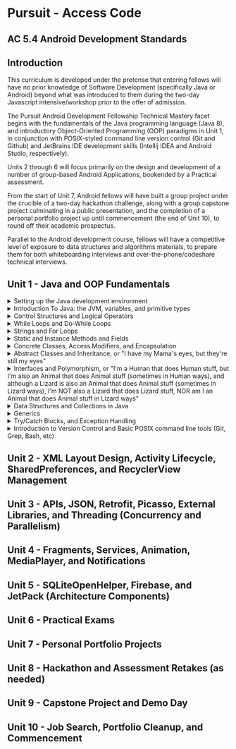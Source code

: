 # Pursuit - Access Code

## AC 5.4 Android Development Standards

## Introduction

This curriculum is developed under the pretense that entering fellows will have no prior knowledge of Software Development (specifically Java or Android) beyond what was introduced to them during the two-day Javascript intensive/workshop prior to the offer of admission. 

The Pursuit Android Development Fellowship Technical Mastery facet begins with the fundamentals of the Java programming language (Java 8), and introductory Object-Oriented Programming (OOP) paradigms in Unit 1, in conjunction with POSIX-styled command line version control (Git and Github) and JetBrains IDE development skills (Intellij IDEA and Android Studio, respectively). 

Units 2 through 6 will focus primarily on the design and development of a number of group-based Android Applications, bookended by a Practical assessment.

From the start of Unit 7, Android fellows will have built a group project under the crucible of a two-day hackathon challenge, along with a group capstone project culminating in a public presentation, and the completion of a personal portfolio project up until commencement (the end of Unit 10), to round off their academic prospectus. 

Parallel to the Android development course, fellows will have a competitive level of exposure to data structures and algorithms materials, to prepare them for both whiteboarding interviews and over-the-phone/codeshare technical interviews.

## Unit 1 - Java and OOP Fundamentals

<details>
<summary>Setting up the Java development environment</summary>
<ul>
<li>Installing the JDK/JRE</li>
<li>Installing Intellij IDEA</li>
<li>Installing Android Studio</li>
<li>Signing up for Repl.it, HackerRank, Canvas, Slack, StackOverflow, Trello/Waffle.io, etc.</li>
<li>Setting Up Local Git Environment, including Username, Email, and SSH Keys</li>
</ul>
</details>
<details>
<summary>Introduction To Java: the JVM, variables, and primitive types</summary>
<ul>
<li>The JVM, JRE, and the JDK</li>
	<ul>
	We expect fellows to be aware that:
		<li>Java Virtual Machines are written for almost every computer on the planet</li>
		<li>Java code is compiled to Java ByteCode, and runs on the Java Virtual Machine</li>
		<li>The JVM and libraries that help write Java code are a part of the Java Runtime Environment (JRE)</li>
		<li>The JVM and the JRE are contained in the Java Development Kit (JDK)</li>
	</ul>
<li>Writing Java in a Text Editor</li>
	<ul>
	We expect fellows to know that:
		<li>Java code is just a text file with a .java extension</li>
		<li>Java code must be compiled to bytecode before it can run on the JVM</li>
	</ul>
<li>Compiling Java Code with JavaC</li>
	<ul>
	We expect fellows to know that:
		<li>Java code is compiled to .class files with bytecode by running either javac on the command line, or by an IDE</li>
		<li>Java programs (compiled .class files) can be run directly from the command line</li>
	</ul>
<li>Printing Data from the Main Method</li>
	<ul>
	We expect fellows to understand that:
		<li>Java files exist within unique "packages"</li>
		<li>Java programs execute the code found in the main(String[] args) method of a java file first</li>
		<li>System.out.print(); is used to print on the same line of the output screen</li>
		<li>System.out.println(); is used to print on the next line of the output screen</li>
		<li>System.out.printf(); is used to print values passed in to placeholders</li>
	</ul>
<li>Concatenating Strings vs. Arithmetic Addition</li>
	<ul>
	We expect fellows to differentiate between:
		<li>printing the result of an evaluated arithmetic expression, and concatenating two string values together</li>
		<li>type inference when concatenating a String to a non-string primitive, and the error that occurs when trying to evaluate the expression of a number added to a String</li>
	</ul>
<li>Writing Comments</li>
	<ul>
	We expect fellows to be able to:
		<li>write single-line comments in code by using //</li>	
		<li>write multi-line comments in code by using /* and */</li>
	</ul>
<li>Variable Assignment, Primitive Types, and Memory Size</li>
	<ul>
	We expect fellows to understand that:
		<li>All variables must be of a certain type</li>
		<li>Java has eight primitive types: byte, short, int, long, float, double, char, and boolean</li>
		<li>Variables are declared by giving them a type and a name</li>
		<li>Variables are assigned by adding =, followed by a value</li>
		<li>Unassigned variables have default values (0, 0.0, false, '\u0000', etc.)</li>
		<li>Assigning too big a primitive value into a variable with too small of a type will result in an error</li>
		<li>All whole numbers are by default int values, unless otherwise defined during assignment by a primitive suffix (b, s, l)
		<li>All decimal numbers are by default double values, unless otherwise defined during assignment by a primitive suffix (f)
		<li>Assigning a primitive value to a variable of a different primitive type will result in an error (unless casted, or modified with a primitive suffix)</li>
		<li>Variables are stored in memory before a program runs, and different types take up different amounts of memory</li>
	</ul>
<li>integer Division vs float Division</li>
	<ul>
	We expect fellows to understand that:
		<li>Division between two whole numbers will result in a whole number (int)</li>
		<li>Division between at least one decimal number will result in a decimal number (double)</li>
	</ul>
<li>Primitive Casting chars to ints, and back</li>
	<ul>
	We expect fellows to be aware that:
		<li>A char can have a raw int value, a unicode value, or be a character wrapped in single quotes 'A'</li>
		<li>A char can be cast into an int, and vice versa</li>
	</ul>
<li>Naming Conventions: camelCase, PascalCase, and SNAKE_CASE</li>
	<ul>
	We expect the fellows to effectively understand that:
		<li>Variable names are declared in camelCase</li>
		<li>Class names (like "Main") are written in PascalCase</li>
		<li>Constant names (variables with immutable or unchanging values) are written in SNAKE_CASE</li>
		<li>The first character of variable names can only be a letter, a dolar sign ($), or an underscore (_), but the latter two are rarely used</li>
		<li>Words from the keyword list can never be used as single variable names</li>
	</ul>
</ul>
</details>
<details>
<summary>Control Structures and Logical Operators</summary>
<ul>
<li>booleans in-depth</li>
	<ul>
	We expect the fellows to know that:
		<li>boolean variables can only be either "true" or "false"</li>
		<li>Arithmetic expressions can result to true or false values</li>
		<li>Arithmetic comparisons like greater than (>), less than (<), equal to (==), greater than or equal to (>=), or less than or equal to (<=) can also result in true or false values</li>
	</ul>
<li>Assignment vs. Comparison</li>
	<ul>
	We expect the fellows to differentiate between:
		<li>Single equals (=) for assignment, and double equals (==) for comparison</li>
	</ul>
<li>Sentential Logical Operators</li>
	<ul>
	We expect the fellows to be aware that:
		<li>AND logical operators are represented with double ampersands (&&), meaning the values evaluated before and after the && must both be true in order for the entire statement to evaluate to true</li>
		<li>OR logical operators are represented with double pipes (||), meaning that either the value evaluated before or after the || must be true in order for the entire statement to evaluate to true</li>
		<li>IS logical operators are represented with double equals (==), meaning that the value evaluated before the == must be equal to the value after the ==, in order for the entire statement to evaluate to true</li>
		<li>NOT logical operators are represented with bang equals (!=), meaning that the value evaluated before the != must NOT be equal to the value after the !=, in order for the entire statement to evaluate to true</li>
		<li>NEGATION logical operators are represented with a single bang (!) placed in front of either a boolean literal wrapped in parentheses, or a variable containing a boolean value, meaning that whatever the current boolean value is, it is now the opposite; i.e.: !(true) == false, or !(false) == true</li>
	</ul>
<li>If Statements</li>
	<ul>
	We expect fellows to:
		<li>Create static code blocks using opening and closing curly brackets</li>
		<li>Create an If statement, and understand that the condition placed within the parentheses must evaluate to true, in order for the code within the code block to run</li>
	</ul>
<li>Else Statements</li>
	<ul>
	We expect fellows to:
		<li>Create an If statement with a following Else statement, to run code in its code block ONLY if the condition within the If statement's parentheses evaluates to false</li>
	</ul>
<li>Else If Statements</li>
	<ul>
	We expect fellows to:
		<li>Create an Else If statement in addition to a preceding If statement, to run code in its code block ONLY if the condition within the If statement's parentheses evaluates to true, AND if the condition within the If statement's parentheses evaluates to false</li>
	</ul>
<li>Ternary operator expressions for Assigning boolean values</li>
	<ul>
	We expect fellows to:
		<li>Create Ternary operator expressions, which are less verbose if-else statements, where the result of the expression is immediately assigned to a variable, i.e.: String voterStatus = (age >= 18) ? "voter" : "non-voter"</li>
	</ul>
<li>Switch Statements</li>
	<ul>
	We expect fellows to:
		<li>Create switch statements, which evaluate a variable's value, compare it to a predefined list of possible cases, add a break statement to each case (unless otherwise expected), and account for the possibility that a case may appear which is not accounted for, by using a default case</li>
		<li>be able to determine what will happen to the flow of execution should a break statement be left out of a particular case</li>
		<li>be able to determine what will happen to the flow of execution should a default case not be explictly defined</li>
	</ul>
</ul>
</details>
<details>
<summary>While Loops and Do-While Loops</summary>
<ul>
<li>While Loops as If Statements that run more than once</li>
	<ul>
	We expect fellows to understand that:
		<li>a While loop is essentially an If statement which runs the code within its code block multiple times if its condition evaluates to true, and remains true after the code block is executed in its entirety</li>
	</ul>
<li>While Loop Conditions</li>
	<ul>
	We expect fellows to understand that:
		<li>the code within a While loop will run in its entirety over and over again as long as the condition within the parentheses continues to evaluate to true. Each complete execution of the while loop's code block is called an iteration</li>
	</ul>
<li>Infinite Loops</li>
	<ul>
	We expect fellows to be aware of the fact that:
		<li>the code within a While loop will run for an effectively infinite number of times if the condition for the while loop is not altered in such a way as to eventually evaluate to false</li>
	</ul>
<li>break and continue keywords in Loops</li>
	<ul>
	We expect fellows to understand that:
		<li>non-incrementing flow control for loops can be managed by the use of either continue or break statements</li>
		<li>continue statements are utilized when code below the continue statement within the scope of the while loop should be ignored, and a new iteration should be executed</li>
		<li>break statements are utilized when code below the break statement within the scope of the while loop should be ignored, and the loop should be broken, cancelling all future possible iterations of that particular while loop</li>
	</ul>
<li>Do-While Loops, or Loops that run once before checking a condition</li>
	<ul>
	We expect fellows to understand that:
		<li>Do-While loops are effectively while loops, with code blocks that are executed at least once, regardless of whether the conditional of the while loop intitially evaluates to true</li>
	</ul>
</ul>
</details>
<details>
<summary>Strings and For Loops</summary>
<ul>
<li>Strings vs. primitive types</li>
	<ul>
	We expect fellows to mark the distinction between:
		<li>Object types, like String, begin with a capital letter (Pascal Case), while primitive types are all written in lowercase</li>
	</ul>
<li>Calling Methods on Strings: charAt(), length(), and .equals()</li>
	<ul>
	We expect fellows to write code which can:
		<li>access an individual character from a String utilizing the .charAt() method, and passing in the particular location of that character by its index as an argument, where 0 is the index of the first character, 1 is the index of the second character, etc.</li>
		<li>aquire the number of characters within the String by calling the length() method, and understanding that the index of the last character in the String will always be equal to the value of the .length() method call, minus the integer one (1)</li>
		<li>compare to Strings to see if they are equivalent in value by calling the .equals() method on one of the Strings, then passing in another String as an argument to compare the two</li>
	</ul>
<li>The For Loop, or a more elegant While Loop</li>
	<ul>
	We expect fellows to appreciate the elegance of the For loop, which:
		<li>initializes the counter variable within its parentheses, rather than outside the scope of the loop</li>
		<li>modifies its incremented/decremented counter variable within its parentheses, rather than inside the loop's code block</li>
		<li>avoids the concerns of an infinite loop, or indexOutOfBounds Exception with a termination condition</li>
	</ul>
<li>Parts of a For Loop: counter variable declaration, termination condition, and increment/decrement statement</li>
	<ul>
	We expect fellows to create a for loop where:
		<li>a counter variable of type int is initialized with a positive whole number</li>
		<li>a termination condition which evaluates to true as long as the counter variable is greater than, less than, or equal to a value reachable through eventual iteration within the scope of the loop</li>
		<li>an increment/decrement statement, which intends to either increase or decrease the value of the counter value to a point where the termination condition will eventually evaluate to false</li>
	</ul>
<li>Types of increment/decrement statements</li>
	<ul>
		We expect fellows to understand the distinction between:
		<li>counter = counter + 1: where a counter variable is reassigned a value based on its previous value plus a new value, every time that code block is run</li>
		<li>counter += 1: where a counter variable is reassigned a value based on its previous value plus a new value, every time that code block is run</li>
		<li>++counter: where a counter variable is reassigned a value based on its previous value plus the int one (1), PRIOR to the beginning of every iteration</li>
		<li>counter++: where a counter variable is reassigned a value based on its previous value plus the int one (1), every time that iteration is run ONLY WHEN IT HAS REACHED COMPLETION</li>
	</ul>
</ul>
</details>
<details>
<summary>Static and Instance Methods and Fields</summary>
<ul>
<li>Classes as Blueprints for "Custom" Types</li>
	<ul>
	We expect fellows to analogize the construct of a Class as:
		<li>a blueprint for the composition of an original data type</li>
		<li>a way to create a variable that can store values in other variables</li>
		<li>a way to create a variable that exhibits unique behaviors</li>
	</ul>
<li>Static Properties of a Class</li>
	<ul>
	We expect fellows to discover that:
		<li>properties, or public fields of a class can be accessed statically, but private fields cannot</li>
		<li>static fields belong to a class, which means that you have to call the field on the class itself, i.e.: Main.myField = "hello";</li>
	</ul>
<li>Non-Static Properties of a Class</li>
	<ul>
	We expect fellows to discover that:
		<li>properties, or public fields of a class's instance are called member variables</li>
		<li>properties, or public fields of a class's instance cannot be accessed statically, but instead an instance must be made, i.e.: Main main = new Main(); main.myField = "hello";</li>
		<li>non-static member variables, unless assigned, will have the default values for their data type</li>
		<li>non-static member variables are unique, and different from instance to instance, whereas static fields are shared by all instances of a class</li>
	</ul>
<li>Methods are Functions that can only exist as part of a Class</li>
	<ul>
	We expect fellows to realize that:
		<li>unlike JavaScript, functions cannot exist outside of the constructs of a class</li>
		<li>functions that are defined as part of a class are called Methods</li>
	</ul>
<li>Method return types, or returning something (primitive/class type) vs. returning nothing (void)</li>
	<ul>
	We expect fellows to understand that:
		<li>all methods have return types, which are declared in their Method signatures</li>
		<li>methods that return a value after execution have a return type of either an object or primitive type</li>
		<li>methods that are not expected to return a value after execution have a return type of void</li>
	</ul>
<li>Static Methods vs. Non-Static Methods</li>
	<ul>
	We expect fellows to understand that:
		<li>static methods belong to a class, which means that you have to call the method on the class itself, i.e.: Main.myMethod();</li>
		<li>non-static methods cannot be called on the class, they must only be called on an instance of the class, i.e.: Main main = new Main(); main.myMethod();</li>
	</ul>
</ul>
<li>Method Parameters and Parameter Types</li>
	<ul>
	We expect fellows to create methods:
		<li>that can accept arguments from outside the class passed in through parameters</li>
		<li>that have parameters declared with actual data types</li>
		<li>with the understanding that parameter types are the type of values that can be passed into the method via arguments, and that return types are different from parameter types</li>
	</ul>
<li>Method Overloading</li>
	<ul>
	We expect fellows to understand that:
		<li>a class can have and call multiple methods of the same method signature</li>
		<li>Java can tell the difference between these methods based on the order, number, and type of parameters in the method's signature for each method</li>
	</ul>
<li>Getting input from the user</li>
	<ul>
	We expect the fellows to be able to:
		<li>get input passed to the program as command line arguments through the args parameter in the public static void main(String[] args) method</li>
		<li>get input from the keyboard passed into an instance of the Scanner class</li>
		<li>utilize import statements whenever Java requires it</li>
	</ul>
</ul>
</details>
<details>
<summary>Concrete Classes, Access Modifiers, and Encapsulation</summary>
<ul>
<li>The Three Pillars of Java OOP</li>
	<ul>
	We expect the fellows to be aware of the three pillars of Object Oriented Programming in Java:
		<li>Encapsulation - declaring all methods and variables associated with an object's behavior and state respectively WITHIN the class itself, providing getter/setter methods rather than keeping all its fields publically accessible directly</li>
		<li>Inheritance - passing state and behavior functionality from a parent class to a child class without having to rewrite all the same fields and methods</li>
		<li>Polymorphism - the fact that classes at compile time can be defined statically as being a type of any class of which it is a child, or from which it inherits funtionality ("extends" from a class, or "implements" an interface, respectively)</li>
	</ul>
<li>Access Modifiers</li>
	<ul>
	We expect fellows to differentiate between the four access modifiers:
		<li>private: methods and fields declared as private can only be accessed from within the class they are declared</li>
		<li>public: methods and fields declared as public can be accessed from outside the class</li>
		<li>protected: methods and fields declared as protected can only be accessed from within the class they are declared, and all child classes of said class</li>
		<li>default (package-private): methods and fields declared without a specific access modifier can only be accessed from within the class they are declared, and from any other class within the same package</li>
	</ul>
<li>Encapsulation, or "Keeping your Organs in you Body"</li>
	<ul>
	We expect the fellows to:
		<li>understand that encapsulation allows for a developer to create classes that are designed to produce a desired result, while isolating that code from other blocks of code in the main(String[] args) method</li>
		<li>create classes with non-static fields, and non-static methods that exhibit behaviors upon fields within the same class</li>
	</ul>
<li>"private" fields and "public" getter/setter methods</li>
	<ul>
	We expect the fellows to:
		<li>create code where a class's member fields are declared as private</li>
		<li>compose public methods that expose those fields to code OUTSIDE of the container class (getter methods)</li>
		<li>compose public methods that allow those fields to be assigned or modified by code FROM OUTSIDE of the container class (setter methods)</li>
	</ul
<li>Instantiation, and creating instance objects with the "new" keyword</li>
	<ul>
	We expect fellows to:
		<li>understand that classes are only "blueprints", and that in order for these classes to exist uniquely in memory, we must "instantiate" them</li>
		<li>we instantiate objects or instances of a class by assigning a place for it in a block of memory, by using the "new" keyword, and calling its "constructor"</li>
		<li>understand that constructors are special methods that, when called, create objects with all the characteristics (fields and methods) described in its class definition, as a unique instance</li>
	</ul>
<li>Default Constructors, Explicit Constructors, and Overloaded Constructors</li>
	<ul>
	We expect fellows to understand that:
		<li>default constructors are available to all classes once they are defined, and can be called by using the name of the class, immediately followed by opening and closing parentheses, i.e.: new Main();</li>
		<li>once an explicit contructor is composed within a class, the default constructor becomes inaccessable, and must be replecated within a class explicitly, if so desired</li>
		<li>constructors, like methods, can have typed parameters, that are used to initialize the value of member variables or fields upon instantiation by using the "this" keyword, i.e. this.name = name;</li>
		<li>constructors, like methods, can be "overloaded", meaning a class can have and call multiple constructors with the same signature</li>
		<li>Java can tell the difference between these constructors based on the order, number, and type of parameters in the constructor's signature for each constructor</li>
	</ul>
</ul>
</details>
<details>
<summary>Abstract Classes and Inheritance, or "I have my Mama's eyes, but they're still my eyes"</summary>
<ul>
<li>Inheriting Characteristics from Parent Classes</li>	
	<ul>
	We expect fellows to understand that:
		<li>a developer can compose a class defined as a child of a parent class by using the "extends" keyword</li>
		<li>Inheritance is the act of passing state and behavior functionality from a parent class to a child class without having to rewrite all the same fields and methods</li>
		<li>unless the fields are static, all state and behavior characteristics will only affect change in the child class's instances, not the parent's instances</li>
		<li>if a child class's inherited methods are intended to be updated, they can be "overridden", and modified with a call to "super" to retain the parent method's original funtionality, followed by new code</li>
		<li>if a child class's inherited methods are intended to be replaced, they can be "overridden", and modified WITHOUT a call to "super", followed by new code</li>
		<li>a child class can only inherit characteristics from a single parent class, i.e.: class Child extends Parent</li>
	</ul>
<li>Abstract Classes vs. Concrete Classes</li>	
	<ul>
	We expect fellows to understand that:
		<li>unlike concrete classes, Abstract Classes should NOT be directly instantiated, but rather extended by child classes which are then themselves instantiated</li>
		<li>abstract classes are defined as "abstract" in their class definitions</li>
		<li>abstract classes can have both methods with signatures and definitions, or methods with only method signatures - method signatures without method definitions must be defined as "abstract"</li>
		<li>abstract methods must be implemented in child classes that extend the abstract class by "overriding" them, and adding method definition code blocks that return a value matching the method signature's return type</li>
		<li>abstract classes should never be defined with the "final" keyword, since it would prevent the abstract class from being "extended" by child classes</li>
	</ul>
</ul>
</details>
<details>
<summary>Interfaces and Polymorphism, or "I'm a Human that does Human stuff, but I'm also an Animal that does Animal stuff (sometimes in Human ways), and although a Lizard is also an Animal that does Animal stuff (sometimes in Lizard ways), I'm NOT also a Lizard that does Lizard stuff, NOR am I an Animal that does Animal stuff in Lizard ways"</summary>
<ul>
<li>Polymorphism in Java</li>
	<ul>
	We expect fellows to understand that:
		<li>the static type of an object is the type on the left side of the assignment (known at compile time), and the dynamic type of an object is the type of the class used as the constructor</li>
		<li>a child class, at compile time, can be defined statically as being a type of any class of which it is a child, or from which it inherits funtionality ("extends" from a parent class, or "implements" an interface, respectively), i.e.: Animal human = new Human();</li>
		<li>a child class assigned in this way has limited funtionality, and can only expose the methods it shares with the parent class to which it is statically typed</li>
		<li>a child class previously instantiated with a static type of itself, can be "upcasted" to its parent's type safely, i.e.: Human human = new Human(); Animal animal = (Animal) human;</li>
		<li>a parent class previously instantiated with a static type of itself, can be "downcasted" to its child's type, but with possible risks - since there is no guarantee that the parent will have the child's funtionality at runtime, i.e.: Animal animal = new Human(); Human human = (Human) animal; [OKAY] Animal animal = new Animal(); Human human = (Human) animal; [BAD]</li>
	</ul>
<li>Interfaces vs. Abstract Classes</li>
	<ul>
	We expect fellows to understand that:
		<li>interfaces are similar to abstract classes in that interface methods are simply method signatures, like abstract methods</li>
		<li>interface methods are all only method signatures, and interfaces can only contain method signatures</li>
		<li>interface methods must be implemented in classes that implement the interface by "overriding" the method signatures, and adding method definition code blocks that return a value matching the method signature's return type</li>
		<li>although child classes can only extend from a single class, child classes can implement a countless number of interfaces, i.e.: class Bird extends Animal implements Flight, Feathers, Nests</li>
	</ul>
<li>Anonymous Class Instances</li>
	<ul>
	We expect fellows be aware of the fact that:
		<li>anonymous class instances can be used to override methods within concrete parent classes as-needed without having to subclass them</li>
		<li>anonymous class instances can be used to add definitions to the method signatures of abstract classes or interfaces as-needed without having to subclass them, as they typically should not be instantiated, but rather subclassed</li>
		<li>anonymous classes and lambdas in Java are effectively interchangeable</li>
	</ul>
</ul>
</details>
<details>
<summary>Data Structures and Collections in Java</summary>
<ul>
<li>Arrays in Java</li>
	<ul>
	We expect fellows to understand that:
		<li>array indices, like Strings, begin at index 0 - where the first element of the array is at index 0, the second element is at index 1, etc.</li>
		<li>array static types are defined as the type of the elements the array intends to store, followed by square brackets, i.e.: int[] numArray; String[] stringArray;</li>
		<li>array assignment may be made in two ways - by size: int[] numArray = new int[3]; or by adding elements at assignment: String[] stringArray = {"Adam", "Becky", "Carl"};</li>
		<li>arrays take up a contiguous space in memory, and its size cannot change after assignment (cannot add new elements), only the values of the elements stored at each index. This makes arrays immutable</li>
		<li>array elements can be accessed by passing an index number into square brackets to the right of the variable name: numArray[2] = 42; System.out.println(stringArray[0]);</li>
		<li>where Strings can have the method length() called upon them to return the number of characters, the number of elements in an Array is retreived by calling the actual parameter "length", not a method called "length()</li>
		<li>like Strings, the index of the last element in an Array will always be equal to the value of the .length() property call, minus the integer one (1)</li>
	</ul>
<li>Abstract Data Types</li>
	<ul>
	We expect fellows to be aware of the fact that:
		<li>Abstract Data Types such as Lists, Maps, Sets, Stacks, and Queues are concepts for how a program can store, organize and retrieve data, while actual data structures are the implementations of these concepts in code form</li>
	</ul>
<li>Importing packages in Java</li>
	<ul>
	We expect fellows to understand that:
		<li>the Collections library, and various other data structures come standard in the JDK since Java 6, and can be brought into a project using an import statement, i.e. import java.util.*;</li>
	</ul>
<li>Lists and ArrayLists</li>
	<ul>
	We expect fellows to understand that:
		<li>a List is a way to organize data cardinally in a row, while data structures like ArrayLists and LinkedLists are used to organize a mutable array of objects</li>
		<li>ArrayLists have methods which are different from Arrays or Strings, such as size(), add(), get(), set(), and remove()</li>
		<li>Lists utilize a single parameterized generic type wrapped in angle brackets, to describe the objects stored in them, and primitive type variables are autoboxed to their object forms (char becomes Character, int become Integer, etc.), i.e.: ArrayList&lt;Double&gt; degreesList = new ArrayList&lt;&gt;();</li>
	</ul>
<li>Maps and HashMaps</li>
	<ul>
	We expect fellows to understand that:
		<li>a Map is a way to organize data into key/value pairs like a dictionary word and its corresponding definition, while data structures like HashMaps are an unordered associative array of objects made up of key/value pairs</li>
		<li>HashMaps have methods which are similar to ArrayLists, such as size(), get(), and remove(), but also have a put() method, for adding new entries, keySet(), for retrieving all the keys in a HashMap, and containsValue(), for checking if a value exists in the HashMap()</li>
		<li>when calling get() on a HashMap instance, if the value returned after passing in a key comes back as "null", then the key does not exist in the HashMap</li>
		<li>all keys in a HashMap must be unique, but more than one key can have the same value</li>
		<li>when calling put() on a HashMap, if the key passed into the method already exists in the HashMap, a new entry will not be created - rather, the old entry with that key will have it's value changed to the new value</li>
		<li>Maps utilize two parameterized generic types wrapped in angle brackets, to describe the keys and values stored in them respectively, and primitive type variables are autoboxed to their object forms (char becomes Character, int become Integer, etc.), i.e.: HashMap&lt;String, Integer&gt; nameAgeMap = new HashMap&lt;&gt;();</li>
	</ul>
<li>Sets and HashSets</li>
	<ul>
	We expect fellows to understand that:
		<li>a Set is a way to store a collection of unique items, while data structures like HashSets are collections of unordered, unique objects</li>
		<li>HashSets have methods such as size(), contains(), add(), remove(), isEmpty(), and clear(), and are good alternatives to HashMaps when writing algorithms which require storing unique objects only</li>
		<li>HashSets utilize a single parameterized generic type wrapped in angle brackets, to describe the unique values stored in them, and primitive type variables are autoboxed to their object forms (char becomes Character, int become Integer, etc.), i.e.: HashSet&lt;Integer&gt; primaryKey = new HashSet&lt;&gt;();</li>
	</ul>
<li>Stacks</li>
	<ul>
	We expect fellows to understand that:
		<li>a Stack is a way to store a collection of items where the last item added is the first item to be removed, like bullets in a magazine, or pancakes on a plate - while data structures like Stacks are collections of objects where items are added to the end, and the last object added is the first object removed</li>
		<li>Stacks are often referred to as Last-In-First-Out, or LIFO systems</li>
		<li>Stacks have methods such as peek() to check the value of the last element, pop() to remove the last element and return its value, push() to add an element to the back of the stack, search() to get the position of an element in relation to the last element in the stack, and empty() to check if there are any elements left</li>
		<li>Stacks utilize a single parameterized generic type wrapped in angle brackets, to describe the unique values stored in them, and primitive type variables are autoboxed to their object forms (char becomes Character, int become Integer, etc.), i.e.: Stack&lt;String&gt; newHireLayoffs = new Stack&lt;&gt;();</li>
	</ul>
<li>Queues</li>
	<ul>
	We expect fellows to understand that:
		<li>a Queue is a way to store a collection of items where the first item added is the first item to be removed, like a queue at a fancy delicatessen - while data structures like PriorityQueues are collections of objects where items are added to the end, and the first object added is the first object removed</li>
		<li>Queues are often referred to as First-In-First-Out, or LIFO systems</li>
		<li>Queues have methods such as peek() to check the value of the first element, poll() to remove the last element and return its value, offer() or add() to add an element to the back of the queue, and size()</li>
		<li>PriorityQueues utilize a single parameterized generic type wrapped in angle brackets, to describe the unique values stored in them, and primitive type variables are autoboxed to their object forms (char becomes Character, int become Integer, etc.), i.e.: PriorityQueue&lt;String&gt; retireeCandidates = new PriorityQueue&lt;&gt;();</li>
	</ul>
<li>"Composition over Inheritance"</li>
	<ul>
	We expect the fellows to be aware of the fact that:
		<li>Abstract Data Types like Lists, Maps, Sets, Stacks, and Queues are fundamentally concepts, with Java implementations which may or may not fit ones needs</li>
		<li>although these classes exist, it may become necessary to create classes which behave like Abstract Data types, but to not extend or implement these parent classes</li>
		<li>any of these types or data structures can be replicated using arrays, composed objects, and generics under the hood (like ArrayLists for example)</li>
	</ul>
<li>The Enhanced For Loop</li>
	<ul>
	We expect fellows to create:
		<li>Enhanced For Loops, also known as for-each loops, where data structures are iterated over by the number and type of objects present, rather than any particular index or key, i.e. for (String s in nameAgeMap.keySet()) { System.out.println(nameAgeMap.get(s)); }</li>
	</ul>
</ul>
</details>
<details>
<summary>Generics</summary>
<ul>
<li>Generics as Parameterized Types</li>
	<ul>
	We expect fellows to understand that:
		<li>much like declaring a type for parameters within constructors, generics allow developers to add a "type" as a parameter as well</li>
		<li>Generics allow classes to reuse constructors/methods without overloading, since the type can be declared at instantiation by passing a type into angle brackets, rather than making a constructor for every possible parameter type in existence</li>
		<li>Generics are often seen in familiar data structures, and can be used in class composition as well</li>
	</ul>
</ul>
</details>
<details>
<summary>Try/Catch Blocks, and Exception Handling</summary>
<ul>
<li>Wrapping Exception-prone code in Try/Catch Blocks</li>
	<ul>
	We expect fellows to create code that:
		<li>wraps blocks of code that can throw Exceptions in try/catch blocks</li>
		<li>adds the funtionality of exception-throwing to methods by adding the "throws" keyword</li>
		<li>prints the error messages produced by exceptions as stacktraces</li>
		<li>does not use try/catch blocks to control or modify the flow of execution of a program</li>
	</ul>
<li>Subclass Exception to make Custom Exceptions</li>
	<ul>
	We expect fellows to create code that:
		<li>subclasses Exception to make custom exceptions</li>
		<li>produces error messages based on varying conditions</li>
	</ul>
</ul>
</details>
<details>
<summary>Introduction to Version Control and Basic POSIX command line tools (Git, Grep, Bash, etc)</summary>
</details>

## Unit 2 - XML Layout Design, Activity Lifecycle, SharedPreferences, and RecyclerView Management

## Unit 3 - APIs, JSON, Retrofit, Picasso, External Libraries, and Threading (Concurrency and Parallelism)

## Unit 4 - Fragments, Services, Animation, MediaPlayer, and Notifications

## Unit 5 - SQLiteOpenHelper, Firebase, and JetPack (Architecture Components)

## Unit 6 - Practical Exams

## Unit 7 - Personal Portfolio Projects

## Unit 8 - Hackathon and Assessment Retakes (as needed)

## Unit 9 - Capstone Project and Demo Day

## Unit 10 - Job Search, Portfolio Cleanup, and Commencement
